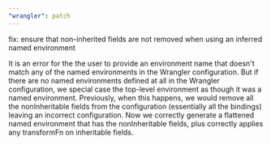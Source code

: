 ```yaml
---
"wrangler": patch
---
```


fix: ensure that non-inherited fields are not removed when using an inferred named environment

It is an error for the the user to provide an environment name that doesn't match any of the named environments in the Wrangler configuration.
But if there are no named environments defined at all in the Wrangler configuration, we special case the top-level environment as though it was a named environment.
Previously, when this happens, we would remove all the nonInheritable fields from the configuration (essentially all the bindings) leaving an incorrect configuration.
Now we correctly generate a flattened named environment that has the nonInheritable fields, plus correctly applies any transformFn on inheritable fields.
